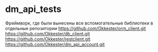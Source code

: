 # dm_api_tests

Фреймворк, где были вынесены все вспомогательные библиотеки в отдельные репозитории
https://github.com/Okkester/orm_client.git  
https://github.com/Okkester/db_client.git  
https://github.com/Okkester/restclient.git  
https://github.com/Okkester/dm_api_account.git  


